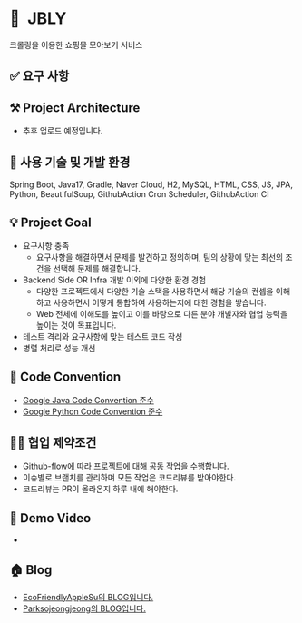 # 👕  JBLY
크롤링을 이용한 쇼핑몰 모아보기 서비스

## ✅ 요구 사항

## ⚒️ Project Architecture
- 추후 업로드 예정입니다.

## 📖 사용 기술 및 개발 환경
Spring Boot, Java17, Gradle, Naver Cloud, H2, MySQL, HTML, CSS, JS, JPA, Python, BeautifulSoup, GithubAction Cron Scheduler, GithubAction CI

## 💡 Project Goal
- 요구사항 충족
  - 요구사항을 해결하면서 문제를 발견하고 정의하며, 팀의 상황에 맞는 최선의 조건을 선택해 문제를 해결합니다.
- Backend Side OR Infra 개발 이외에 다양한 환경 경험
  - 다양한 프로젝트에서 다양한 기술 스택을 사용하면서 해당 기술의 컨셉을 이해하고 사용하면서 어떻게 통합하여 사용하는지에 대한 경험을 쌓습니다.
  - Web 전체에 이해도를 높이고 이를 바탕으로 다른 분야 개발자와 협업 능력을 높이는 것이 목표입니다.
- 테스트 격리와 요구사항에 맞는 테스트 코드 작성
- 병렬 처리로 성능 개선

## 👀 Code Convention
- [Google Java Code Convention 준수](https://google.github.io/styleguide/javaguide.html)
- [Google Python Code Convention 준수](https://google.github.io/styleguide/pyguide.html)


## ✍🏻 협업 제약조건
- [Github-flow에 따라 프로젝트에 대해 공동 작업을 수행합니다.](https://docs.github.com/ko/get-started/quickstart/github-flow)
- 이슈별로 브랜치를 관리하며 모든 작업은 코드리뷰를 받아야한다.
- 코드리뷰는 PR이 올라온지 하루 내에 해야한다.

## 🎥 Demo Video
- 

## 🏠 Blog
- [EcoFriendlyAppleSu의 BLOG입니다.](https://ecofriendlyapplesu.tistory.com)
- [Parksojeongjeong의 BLOG입니다.]()